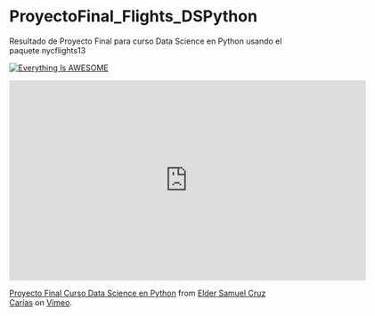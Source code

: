 # ProyectoFinal_Flights_DSPython
Resultado de Proyecto Final para curso Data Science en Python usando el paquete nycflights13

[![Everything Is AWESOME](https://img.youtube.com/vi/StTqXEQ2l-Y/0.jpg)](https://www.youtube.com/watch?v=StTqXEQ2l-Y "Everything Is AWESOME")

<iframe src="https://player.vimeo.com/video/933327331?h=67aaf8f735" width="640" height="360" frameborder="0" allow="autoplay; fullscreen; picture-in-picture" allowfullscreen></iframe>
<p><a href="https://vimeo.com/933327331">Proyecto Final Curso Data Science en Python</a> from <a href="https://vimeo.com/user218003702">Elder Samuel Cruz Car&iacute;as</a> on <a href="https://vimeo.com">Vimeo</a>.</p>

